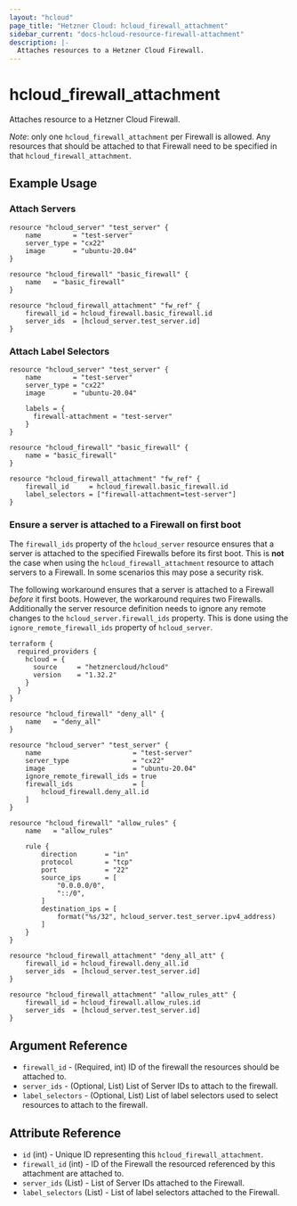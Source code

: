 ```yaml
---
layout: "hcloud"
page_title: "Hetzner Cloud: hcloud_firewall_attachment"
sidebar_current: "docs-hcloud-resource-firewall-attachment"
description: |-
  Attaches resources to a Hetzner Cloud Firewall.
---
```


# hcloud_firewall_attachment

Attaches resource to a Hetzner Cloud Firewall.

*Note*: only one `hcloud_firewall_attachment` per Firewall is allowed.
Any resources that should be attached to that Firewall need to be
specified in that `hcloud_firewall_attachment`.

## Example Usage

### Attach Servers

```hcl
resource "hcloud_server" "test_server" {
    name        = "test-server"
    server_type = "cx22"
    image       = "ubuntu-20.04"
}

resource "hcloud_firewall" "basic_firewall" {
    name   = "basic_firewall"
}

resource "hcloud_firewall_attachment" "fw_ref" {
    firewall_id = hcloud_firewall.basic_firewall.id
    server_ids  = [hcloud_server.test_server.id]
}
```

### Attach Label Selectors

```hcl
resource "hcloud_server" "test_server" {
    name        = "test-server"
    server_type = "cx22"
    image       = "ubuntu-20.04"

    labels = {
      firewall-attachment = "test-server"
    }
}

resource "hcloud_firewall" "basic_firewall" {
    name = "basic_firewall"
}

resource "hcloud_firewall_attachment" "fw_ref" {
    firewall_id     = hcloud_firewall.basic_firewall.id
    label_selectors = ["firewall-attachment=test-server"]
}
```

### Ensure a server is attached to a Firewall on first boot

The `firewall_ids` property of the `hcloud_server` resource ensures that
a server is attached to the specified Firewalls before its first boot.
This is **not** the case when using the `hcloud_firewall_attachment`
resource to attach servers to a Firewall. In some scenarios this may
pose a security risk.

The following workaround ensures that a server is attached to a Firewall
*before* it first boots. However, the workaround requires two Firewalls.
Additionally the server resource definition needs to ignore any remote
changes to the `hcloud_server.firewall_ids` property. This is done using
the `ignore_remote_firewall_ids` property of `hcloud_server`.

```hcl
terraform {
  required_providers {
    hcloud = {
      source     = "hetznercloud/hcloud"
      version    = "1.32.2"
    }
  }
}

resource "hcloud_firewall" "deny_all" {
    name   = "deny_all"
}

resource "hcloud_server" "test_server" {
    name                       = "test-server"
    server_type                = "cx22"
    image                      = "ubuntu-20.04"
    ignore_remote_firewall_ids = true
    firewall_ids               = [
        hcloud_firewall.deny_all.id
    ]
}

resource "hcloud_firewall" "allow_rules" {
    name   = "allow_rules"

    rule {
        direction       = "in"
        protocol        = "tcp"
        port            = "22"
        source_ips      = [
            "0.0.0.0/0",
            "::/0",
        ]
        destination_ips = [
            format("%s/32", hcloud_server.test_server.ipv4_address)
        ]
    }
}

resource "hcloud_firewall_attachment" "deny_all_att" {
    firewall_id = hcloud_firewall.deny_all.id
    server_ids  = [hcloud_server.test_server.id]
}

resource "hcloud_firewall_attachment" "allow_rules_att" {
    firewall_id = hcloud_firewall.allow_rules.id
    server_ids  = [hcloud_server.test_server.id]
}
```

## Argument Reference

- `firewall_id` - (Required, int) ID of the firewall the resources
  should be attached to.
- `server_ids` - (Optional, List) List of Server IDs to attach to the
  firewall.
- `label_selectors` - (Optional, List) List of label selectors used to
  select resources to attach to the firewall.

## Attribute Reference

- `id` (int) - Unique ID representing this `hcloud_firewall_attachment`.
- `firewall_id` (int) - ID of the Firewall the resourced referenced by
  this attachment are attached to.
- `server_ids` (List) - List of Server IDs attached to the Firewall.
- `label_selectors` (List) - List of label selectors attached to the
  Firewall.
